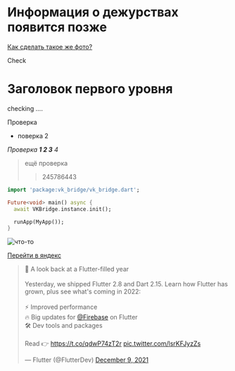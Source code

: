 # Информация о дежурствах появится позже 


<a href="https://yandex.ru/">Как сделать такое же фото?</a></p> 

Check 

<h1>Заголовок первого уровня</h1>

<p> checking ....<p/>

Проверка 

- поверка 2

_Проверка __1 2 3__ 4_

> ещё проверка 
>> 245786443


```dart
import 'package:vk_bridge/vk_bridge.dart';

Future<void> main() async {
  await VKBridge.instance.init();

  runApp(MyApp());
}
```

![что-то](https://www.theselek.com/wp-content/uploads/2020/05/flutter-mustafa-halil-selek.jpg)

[Перейти в яндекс](https://yandex.ru/)

<blockquote class="twitter-tweet"><p lang="en" dir="ltr">💙 A look back at a Flutter-filled year<br><br>Yesterday, we shipped Flutter 2.8 and Dart 2.15. Learn how Flutter has grown, plus see what&#39;s coming in 2022:<br><br>⚡️ Improved performance<br>🔥 Big updates for <a href="https://twitter.com/Firebase?ref_src=twsrc%5Etfw">@Firebase</a> on Flutter<br>🛠 Dev tools and packages<br><br>Read 👉 <a href="https://t.co/qdwP74zT2r">https://t.co/qdwP74zT2r</a> <a href="https://t.co/lsrKFJyzZs">pic.twitter.com/lsrKFJyzZs</a></p>&mdash; Flutter (@FlutterDev) <a href="https://twitter.com/FlutterDev/status/1468973720660111366?ref_src=twsrc%5Etfw">December 9, 2021</a></blockquote> 
